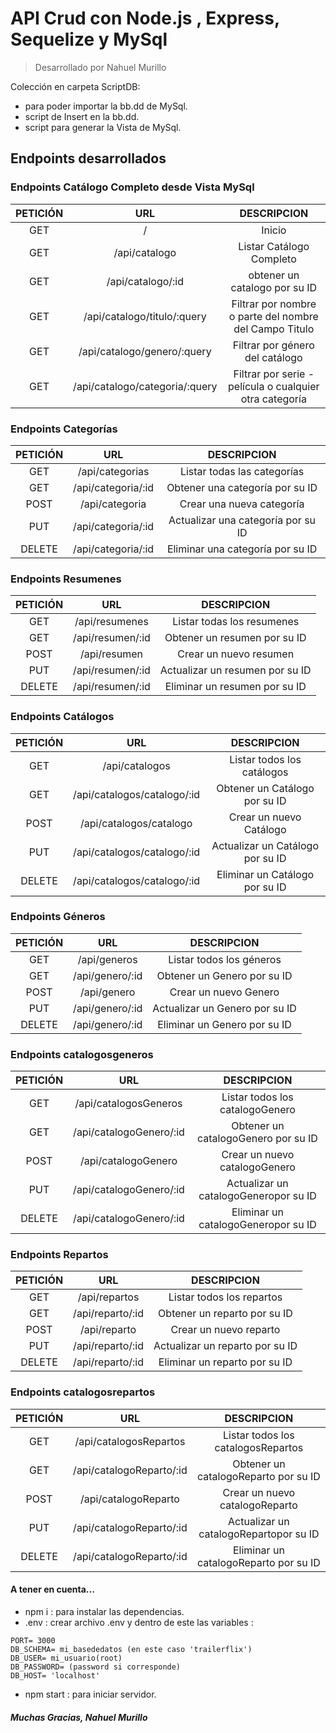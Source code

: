 # API Crud con Node.js , Express, Sequelize y MySql 

> Desarrollado por Nahuel Murillo

Colección en carpeta ScriptDB:
- para poder importar la bb.dd de MySql.
- script de Insert en la bb.dd.
- script para generar la Vista de MySql.

## Endpoints desarrollados

### Endpoints Catálogo Completo desde Vista MySql

| PETICIÓN | URL | DESCRIPCION |
|:--------:|:---:|:-----------:|
|GET|/|Inicio|
|GET|/api/catalogo|Listar Catálogo Completo|
|GET|/api/catalogo/:id|obtener un catalogo por su ID|
|GET|/api/catalogo/titulo/:query|Filtrar por nombre o parte del nombre del Campo Titulo|
|GET|/api/catalogo/genero/:query|Filtrar por género del catálogo|
|GET|/api/catalogo/categoria/:query|Filtrar por serie - película o cualquier otra categoría|

### Endpoints Categorías

| PETICIÓN | URL | DESCRIPCION |
|:--------:|:---:|:-----------:|
|GET|/api/categorias|Listar todas las categorías|
|GET|/api/categoria/:id|Obtener una categoría por su ID|  
|POST|/api/categoria|Crear una nueva categoría| 
|PUT|/api/categoria/:id|Actualizar una categoría por su ID| 
|DELETE|/api/categoria/:id|Eliminar una categoría por su ID|

### Endpoints Resumenes

| PETICIÓN | URL | DESCRIPCION |
|:--------:|:---:|:-----------:|
|GET|/api/resumenes|Listar todas los resumenes|
|GET|/api/resumen/:id|Obtener un resumen por su ID|  
|POST|/api/resumen|Crear un nuevo resumen| 
|PUT|/api/resumen/:id|Actualizar un resumen por su ID| 
|DELETE|/api/resumen/:id|Eliminar un resumen por su ID|

### Endpoints Catálogos

| PETICIÓN | URL | DESCRIPCION |
|:--------:|:---:|:-----------:|
|GET|/api/catalogos|Listar todos los catálogos|
|GET|/api/catalogos/catalogo/:id|Obtener un Catálogo por su ID|  
|POST|/api/catalogos/catalogo|Crear un nuevo Catálogo| 
|PUT|/api/catalogos/catalogo/:id|Actualizar un Catálogo por su ID| 
|DELETE|/api/catalogos/catalogo/:id|Eliminar un Catálogo por su ID|

### Endpoints Géneros

| PETICIÓN | URL | DESCRIPCION |
|:--------:|:---:|:-----------:|
|GET|/api/generos|Listar todos los géneros|
|GET|/api/genero/:id|Obtener un Genero por su ID|  
|POST|/api/genero|Crear un nuevo Genero| 
|PUT|/api/genero/:id|Actualizar un Genero por su ID| 
|DELETE|/api/genero/:id|Eliminar un Genero por su ID|

### Endpoints catalogosgeneros

| PETICIÓN | URL | DESCRIPCION |
|:--------:|:---:|:-----------:|
|GET|/api/catalogosGeneros|Listar todos los catalogoGenero|
|GET|/api/catalogoGenero/:id|Obtener un catalogoGenero por su ID|  
|POST|/api/catalogoGenero|Crear un nuevo catalogoGenero| 
|PUT|/api/catalogoGenero/:id|Actualizar un catalogoGeneropor su ID| 
|DELETE|/api/catalogoGenero/:id|Eliminar un catalogoGeneropor su ID|

### Endpoints Repartos

| PETICIÓN | URL | DESCRIPCION |
|:--------:|:---:|:-----------:|
|GET|/api/repartos|Listar todos los repartos|
|GET|/api/reparto/:id|Obtener un reparto por su ID|  
|POST|/api/reparto|Crear un nuevo reparto| 
|PUT|/api/reparto/:id|Actualizar un reparto por su ID| 
|DELETE|/api/reparto/:id|Eliminar un reparto por su ID|

### Endpoints catalogosrepartos

| PETICIÓN | URL | DESCRIPCION |
|:--------:|:---:|:-----------:|
|GET|/api/catalogosRepartos|Listar todos los catalogosRepartos|
|GET|/api/catalogoReparto/:id|Obtener un catalogoReparto por su ID|  
|POST|/api/catalogoReparto|Crear un nuevo catalogoReparto| 
|PUT|/api/catalogoReparto/:id|Actualizar un catalogoRepartopor su ID| 
|DELETE|/api/catalogoReparto/:id|Eliminar un catalogoReparto por su ID|

#### A tener en cuenta...
- npm i : para instalar las dependencias. 
- .env  : crear archivo .env y dentro de este las variables : 
 ```plaintext
PORT= 3000
DB_SCHEMA= mi_basededatos (en este caso 'trailerflix') 
DB_USER= mi_usuario(root)
DB_PASSWORD= (password si corresponde)
DB_HOST= 'localhost'
```
- npm start : para iniciar servidor.

##### Muchas Gracias, Nahuel Murillo
